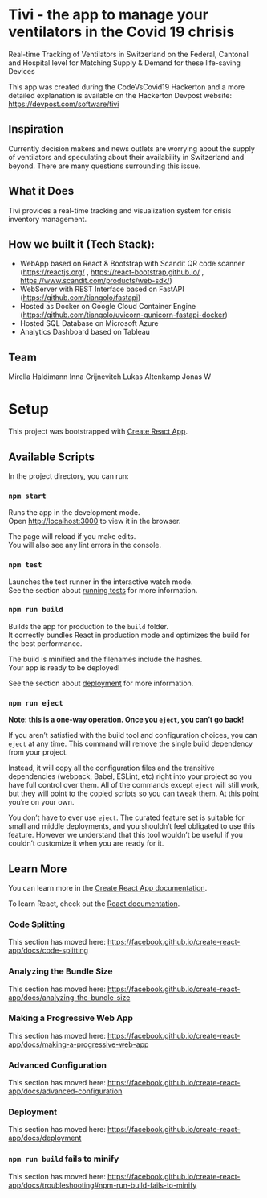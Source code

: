 # Tivi - the app to manage your ventilators in the Covid 19 chrisis 
Real-time Tracking of Ventilators in Switzerland on the Federal, Cantonal and Hospital level for Matching Supply & Demand for these life-saving Devices

This app was created during the CodeVsCovid19 Hackerton and a more detailed explanation is available on the Hackerton Devpost website:
https://devpost.com/software/tivi

## Inspiration
Currently decision makers and news outlets are worrying about the supply of ventilators and speculating about their availability in Switzerland and beyond. There are many questions surrounding this issue.

## What it Does
Tivi provides a real-time tracking and visualization system for crisis inventory management.

## How we built it (Tech Stack):
* WebApp based on React & Bootstrap with Scandit QR code scanner (https://reactjs.org/ , https://react-bootstrap.github.io/ , https://www.scandit.com/products/web-sdk/)
* WebServer with REST Interface based on FastAPI (https://github.com/tiangolo/fastapi)
* Hosted as Docker on Google Cloud Container Engine (https://github.com/tiangolo/uvicorn-gunicorn-fastapi-docker) 
* Hosted SQL Database on Microsoft Azure
* Analytics Dashboard based on Tableau

## Team
Mirella Haldimann
Inna Grijnevitch
Lukas Altenkamp
Jonas W

# Setup

This project was bootstrapped with [Create React App](https://github.com/facebook/create-react-app).

## Available Scripts

In the project directory, you can run:

### `npm start`

Runs the app in the development mode.<br />
Open [http://localhost:3000](http://localhost:3000) to view it in the browser.

The page will reload if you make edits.<br />
You will also see any lint errors in the console.

### `npm test`

Launches the test runner in the interactive watch mode.<br />
See the section about [running tests](https://facebook.github.io/create-react-app/docs/running-tests) for more information.

### `npm run build`

Builds the app for production to the `build` folder.<br />
It correctly bundles React in production mode and optimizes the build for the best performance.

The build is minified and the filenames include the hashes.<br />
Your app is ready to be deployed!

See the section about [deployment](https://facebook.github.io/create-react-app/docs/deployment) for more information.

### `npm run eject`

**Note: this is a one-way operation. Once you `eject`, you can’t go back!**

If you aren’t satisfied with the build tool and configuration choices, you can `eject` at any time. This command will remove the single build dependency from your project.

Instead, it will copy all the configuration files and the transitive dependencies (webpack, Babel, ESLint, etc) right into your project so you have full control over them. All of the commands except `eject` will still work, but they will point to the copied scripts so you can tweak them. At this point you’re on your own.

You don’t have to ever use `eject`. The curated feature set is suitable for small and middle deployments, and you shouldn’t feel obligated to use this feature. However we understand that this tool wouldn’t be useful if you couldn’t customize it when you are ready for it.

## Learn More

You can learn more in the [Create React App documentation](https://facebook.github.io/create-react-app/docs/getting-started).

To learn React, check out the [React documentation](https://reactjs.org/).

### Code Splitting

This section has moved here: https://facebook.github.io/create-react-app/docs/code-splitting

### Analyzing the Bundle Size

This section has moved here: https://facebook.github.io/create-react-app/docs/analyzing-the-bundle-size

### Making a Progressive Web App

This section has moved here: https://facebook.github.io/create-react-app/docs/making-a-progressive-web-app

### Advanced Configuration

This section has moved here: https://facebook.github.io/create-react-app/docs/advanced-configuration

### Deployment

This section has moved here: https://facebook.github.io/create-react-app/docs/deployment

### `npm run build` fails to minify

This section has moved here: https://facebook.github.io/create-react-app/docs/troubleshooting#npm-run-build-fails-to-minify

